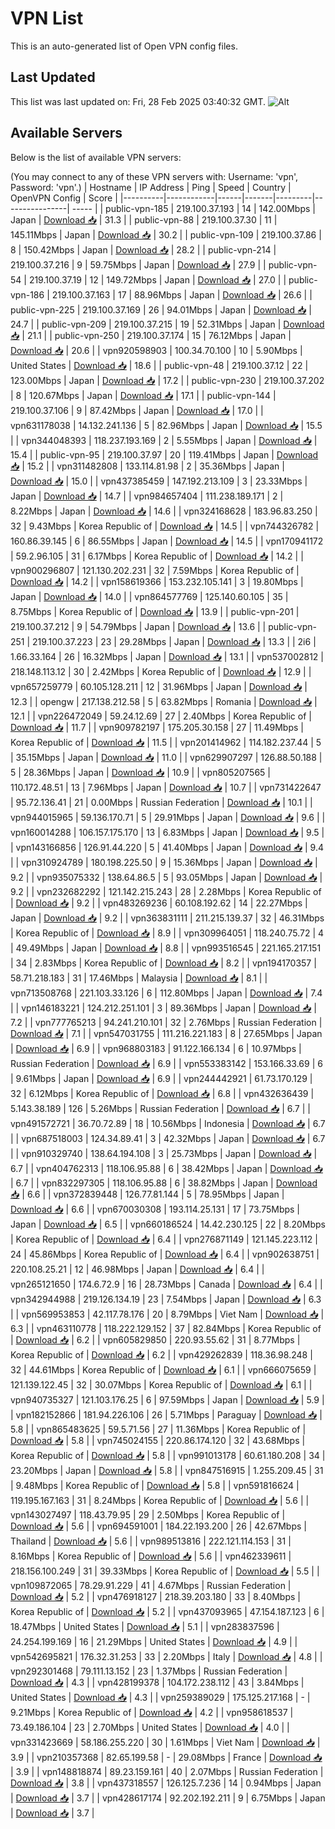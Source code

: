 # VPN List

This is an auto-generated list of Open VPN config files.

## Last Updated

This list was last updated on: Fri, 28 Feb 2025 03:40:32 GMT.
![Alt](https://repobeats.axiom.co/api/embed/186b98318ef1479477931607c1ad7d823f12451f.svg "Repobeats analytics image")

## Available Servers

Below is the list of available VPN servers:

(You may connect to any of these VPN servers with: Username: 'vpn', Password: 'vpn'.)
| Hostname | IP Address | Ping | Speed | Country | OpenVPN Config | Score |
|----------|------------|------|-------|---------|----------------| ----- |
| public-vpn-185 | 219.100.37.193 | 14 | 142.00Mbps | Japan | [Download 📥](./configs/server_0_JP.ovpn) | 31.3 |
| public-vpn-88 | 219.100.37.30 | 11 | 145.11Mbps | Japan | [Download 📥](./configs/server_1_JP.ovpn) | 30.2 |
| public-vpn-109 | 219.100.37.86 | 8 | 150.42Mbps | Japan | [Download 📥](./configs/server_2_JP.ovpn) | 28.2 |
| public-vpn-214 | 219.100.37.216 | 9 | 59.75Mbps | Japan | [Download 📥](./configs/server_3_JP.ovpn) | 27.9 |
| public-vpn-54 | 219.100.37.19 | 12 | 149.72Mbps | Japan | [Download 📥](./configs/server_4_JP.ovpn) | 27.0 |
| public-vpn-186 | 219.100.37.163 | 17 | 88.96Mbps | Japan | [Download 📥](./configs/server_5_JP.ovpn) | 26.6 |
| public-vpn-225 | 219.100.37.169 | 26 | 94.01Mbps | Japan | [Download 📥](./configs/server_6_JP.ovpn) | 24.7 |
| public-vpn-209 | 219.100.37.215 | 19 | 52.31Mbps | Japan | [Download 📥](./configs/server_7_JP.ovpn) | 21.1 |
| public-vpn-250 | 219.100.37.174 | 15 | 76.12Mbps | Japan | [Download 📥](./configs/server_8_JP.ovpn) | 20.6 |
| vpn920598903 | 100.34.70.100 | 10 | 5.90Mbps | United States | [Download 📥](./configs/server_9_US.ovpn) | 18.6 |
| public-vpn-48 | 219.100.37.12 | 22 | 123.00Mbps | Japan | [Download 📥](./configs/server_10_JP.ovpn) | 17.2 |
| public-vpn-230 | 219.100.37.202 | 8 | 120.67Mbps | Japan | [Download 📥](./configs/server_11_JP.ovpn) | 17.1 |
| public-vpn-144 | 219.100.37.106 | 9 | 87.42Mbps | Japan | [Download 📥](./configs/server_12_JP.ovpn) | 17.0 |
| vpn631178038 | 14.132.241.136 | 5 | 82.96Mbps | Japan | [Download 📥](./configs/server_13_JP.ovpn) | 15.5 |
| vpn344048393 | 118.237.193.169 | 2 | 5.55Mbps | Japan | [Download 📥](./configs/server_14_JP.ovpn) | 15.4 |
| public-vpn-95 | 219.100.37.97 | 20 | 119.41Mbps | Japan | [Download 📥](./configs/server_15_JP.ovpn) | 15.2 |
| vpn311482808 | 133.114.81.98 | 2 | 35.36Mbps | Japan | [Download 📥](./configs/server_16_JP.ovpn) | 15.0 |
| vpn437385459 | 147.192.213.109 | 3 | 23.33Mbps | Japan | [Download 📥](./configs/server_17_JP.ovpn) | 14.7 |
| vpn984657404 | 111.238.189.171 | 2 | 8.22Mbps | Japan | [Download 📥](./configs/server_18_JP.ovpn) | 14.6 |
| vpn324168628 | 183.96.83.250 | 32 | 9.43Mbps | Korea Republic of | [Download 📥](./configs/server_19_KR.ovpn) | 14.5 |
| vpn744326782 | 160.86.39.145 | 6 | 86.55Mbps | Japan | [Download 📥](./configs/server_20_JP.ovpn) | 14.5 |
| vpn170941172 | 59.2.96.105 | 31 | 6.17Mbps | Korea Republic of | [Download 📥](./configs/server_21_KR.ovpn) | 14.2 |
| vpn900296807 | 121.130.202.231 | 32 | 7.59Mbps | Korea Republic of | [Download 📥](./configs/server_22_KR.ovpn) | 14.2 |
| vpn158619366 | 153.232.105.141 | 3 | 19.80Mbps | Japan | [Download 📥](./configs/server_23_JP.ovpn) | 14.0 |
| vpn864577769 | 125.140.60.105 | 35 | 8.75Mbps | Korea Republic of | [Download 📥](./configs/server_24_KR.ovpn) | 13.9 |
| public-vpn-201 | 219.100.37.212 | 9 | 54.79Mbps | Japan | [Download 📥](./configs/server_25_JP.ovpn) | 13.6 |
| public-vpn-251 | 219.100.37.223 | 23 | 29.28Mbps | Japan | [Download 📥](./configs/server_26_JP.ovpn) | 13.3 |
| 2i6 | 1.66.33.164 | 26 | 16.32Mbps | Japan | [Download 📥](./configs/server_27_JP.ovpn) | 13.1 |
| vpn537002812 | 218.148.113.12 | 30 | 2.42Mbps | Korea Republic of | [Download 📥](./configs/server_28_KR.ovpn) | 12.9 |
| vpn657259779 | 60.105.128.211 | 12 | 31.96Mbps | Japan | [Download 📥](./configs/server_29_JP.ovpn) | 12.3 |
| opengw | 217.138.212.58 | 5 | 63.82Mbps | Romania | [Download 📥](./configs/server_30_RO.ovpn) | 12.1 |
| vpn226472049 | 59.24.12.69 | 27 | 2.40Mbps | Korea Republic of | [Download 📥](./configs/server_31_KR.ovpn) | 11.7 |
| vpn909782197 | 175.205.30.158 | 27 | 11.49Mbps | Korea Republic of | [Download 📥](./configs/server_32_KR.ovpn) | 11.5 |
| vpn201414962 | 114.182.237.44 | 5 | 35.15Mbps | Japan | [Download 📥](./configs/server_33_JP.ovpn) | 11.0 |
| vpn629907297 | 126.88.50.188 | 5 | 28.36Mbps | Japan | [Download 📥](./configs/server_34_JP.ovpn) | 10.9 |
| vpn805207565 | 110.172.48.51 | 13 | 7.96Mbps | Japan | [Download 📥](./configs/server_35_JP.ovpn) | 10.7 |
| vpn731422647 | 95.72.136.41 | 21 | 0.00Mbps | Russian Federation | [Download 📥](./configs/server_36_RU.ovpn) | 10.1 |
| vpn944015965 | 59.136.170.71 | 5 | 29.91Mbps | Japan | [Download 📥](./configs/server_37_JP.ovpn) | 9.6 |
| vpn160014288 | 106.157.175.170 | 13 | 6.83Mbps | Japan | [Download 📥](./configs/server_38_JP.ovpn) | 9.5 |
| vpn143166856 | 126.91.44.220 | 5 | 41.40Mbps | Japan | [Download 📥](./configs/server_39_JP.ovpn) | 9.4 |
| vpn310924789 | 180.198.225.50 | 9 | 15.36Mbps | Japan | [Download 📥](./configs/server_40_JP.ovpn) | 9.2 |
| vpn935075332 | 138.64.86.5 | 5 | 93.05Mbps | Japan | [Download 📥](./configs/server_41_JP.ovpn) | 9.2 |
| vpn232682292 | 121.142.215.243 | 28 | 2.28Mbps | Korea Republic of | [Download 📥](./configs/server_42_KR.ovpn) | 9.2 |
| vpn483269236 | 60.108.192.62 | 14 | 22.27Mbps | Japan | [Download 📥](./configs/server_43_JP.ovpn) | 9.2 |
| vpn363831111 | 211.215.139.37 | 32 | 46.31Mbps | Korea Republic of | [Download 📥](./configs/server_44_KR.ovpn) | 8.9 |
| vpn309964051 | 118.240.75.72 | 4 | 49.49Mbps | Japan | [Download 📥](./configs/server_45_JP.ovpn) | 8.8 |
| vpn993516545 | 221.165.217.151 | 34 | 2.83Mbps | Korea Republic of | [Download 📥](./configs/server_46_KR.ovpn) | 8.2 |
| vpn194170357 | 58.71.218.183 | 31 | 17.46Mbps | Malaysia | [Download 📥](./configs/server_47_MY.ovpn) | 8.1 |
| vpn713508768 | 221.103.33.126 | 6 | 112.80Mbps | Japan | [Download 📥](./configs/server_48_JP.ovpn) | 7.4 |
| vpn146183221 | 124.212.251.101 | 3 | 89.36Mbps | Japan | [Download 📥](./configs/server_49_JP.ovpn) | 7.2 |
| vpn777765213 | 94.241.210.101 | 32 | 2.76Mbps | Russian Federation | [Download 📥](./configs/server_50_RU.ovpn) | 7.1 |
| vpn547031755 | 111.216.221.183 | 8 | 27.65Mbps | Japan | [Download 📥](./configs/server_51_JP.ovpn) | 6.9 |
| vpn968803183 | 91.122.166.134 | 6 | 10.97Mbps | Russian Federation | [Download 📥](./configs/server_52_RU.ovpn) | 6.9 |
| vpn553383142 | 153.166.33.69 | 6 | 9.61Mbps | Japan | [Download 📥](./configs/server_53_JP.ovpn) | 6.9 |
| vpn244442921 | 61.73.170.129 | 32 | 6.12Mbps | Korea Republic of | [Download 📥](./configs/server_54_KR.ovpn) | 6.8 |
| vpn432636439 | 5.143.38.189 | 126 | 5.26Mbps | Russian Federation | [Download 📥](./configs/server_55_RU.ovpn) | 6.7 |
| vpn491572721 | 36.70.72.89 | 18 | 10.56Mbps | Indonesia | [Download 📥](./configs/server_56_ID.ovpn) | 6.7 |
| vpn687518003 | 124.34.89.41 | 3 | 42.32Mbps | Japan | [Download 📥](./configs/server_57_JP.ovpn) | 6.7 |
| vpn910329740 | 138.64.194.108 | 3 | 25.73Mbps | Japan | [Download 📥](./configs/server_58_JP.ovpn) | 6.7 |
| vpn404762313 | 118.106.95.88 | 6 | 38.42Mbps | Japan | [Download 📥](./configs/server_59_JP.ovpn) | 6.7 |
| vpn832297305 | 118.106.95.88 | 6 | 38.82Mbps | Japan | [Download 📥](./configs/server_60_JP.ovpn) | 6.6 |
| vpn372839448 | 126.77.81.144 | 5 | 78.95Mbps | Japan | [Download 📥](./configs/server_61_JP.ovpn) | 6.6 |
| vpn670030308 | 193.114.25.131 | 17 | 73.75Mbps | Japan | [Download 📥](./configs/server_62_JP.ovpn) | 6.5 |
| vpn660186524 | 14.42.230.125 | 22 | 8.20Mbps | Korea Republic of | [Download 📥](./configs/server_63_KR.ovpn) | 6.4 |
| vpn276871149 | 121.145.223.112 | 24 | 45.86Mbps | Korea Republic of | [Download 📥](./configs/server_64_KR.ovpn) | 6.4 |
| vpn902638751 | 220.108.25.21 | 12 | 46.98Mbps | Japan | [Download 📥](./configs/server_65_JP.ovpn) | 6.4 |
| vpn265121650 | 174.6.72.9 | 16 | 28.73Mbps | Canada | [Download 📥](./configs/server_66_CA.ovpn) | 6.4 |
| vpn342944988 | 219.126.134.19 | 23 | 7.54Mbps | Japan | [Download 📥](./configs/server_67_JP.ovpn) | 6.3 |
| vpn569953853 | 42.117.78.176 | 20 | 8.79Mbps | Viet Nam | [Download 📥](./configs/server_68_VN.ovpn) | 6.3 |
| vpn463110778 | 118.222.129.152 | 37 | 82.84Mbps | Korea Republic of | [Download 📥](./configs/server_69_KR.ovpn) | 6.2 |
| vpn605829850 | 220.93.55.62 | 31 | 8.77Mbps | Korea Republic of | [Download 📥](./configs/server_70_KR.ovpn) | 6.2 |
| vpn429262839 | 118.36.98.248 | 32 | 44.61Mbps | Korea Republic of | [Download 📥](./configs/server_71_KR.ovpn) | 6.1 |
| vpn666075659 | 121.139.122.45 | 32 | 30.07Mbps | Korea Republic of | [Download 📥](./configs/server_72_KR.ovpn) | 6.1 |
| vpn940735327 | 121.103.176.25 | 6 | 97.59Mbps | Japan | [Download 📥](./configs/server_73_JP.ovpn) | 5.9 |
| vpn182152866 | 181.94.226.106 | 26 | 5.71Mbps | Paraguay | [Download 📥](./configs/server_74_PY.ovpn) | 5.8 |
| vpn865483625 | 59.5.71.56 | 27 | 11.36Mbps | Korea Republic of | [Download 📥](./configs/server_75_KR.ovpn) | 5.8 |
| vpn745024155 | 220.86.174.120 | 32 | 43.68Mbps | Korea Republic of | [Download 📥](./configs/server_76_KR.ovpn) | 5.8 |
| vpn991013178 | 60.61.180.208 | 34 | 23.20Mbps | Japan | [Download 📥](./configs/server_77_JP.ovpn) | 5.8 |
| vpn847516915 | 1.255.209.45 | 31 | 9.48Mbps | Korea Republic of | [Download 📥](./configs/server_78_KR.ovpn) | 5.8 |
| vpn591816624 | 119.195.167.163 | 31 | 8.24Mbps | Korea Republic of | [Download 📥](./configs/server_79_KR.ovpn) | 5.6 |
| vpn143027497 | 118.43.79.95 | 29 | 2.50Mbps | Korea Republic of | [Download 📥](./configs/server_80_KR.ovpn) | 5.6 |
| vpn694591001 | 184.22.193.200 | 26 | 42.67Mbps | Thailand | [Download 📥](./configs/server_81_TH.ovpn) | 5.6 |
| vpn989513816 | 222.121.114.153 | 31 | 8.16Mbps | Korea Republic of | [Download 📥](./configs/server_82_KR.ovpn) | 5.6 |
| vpn462339611 | 218.156.100.249 | 31 | 39.33Mbps | Korea Republic of | [Download 📥](./configs/server_83_KR.ovpn) | 5.5 |
| vpn109872065 | 78.29.91.229 | 41 | 4.67Mbps | Russian Federation | [Download 📥](./configs/server_84_RU.ovpn) | 5.2 |
| vpn476918127 | 218.39.203.180 | 33 | 8.40Mbps | Korea Republic of | [Download 📥](./configs/server_85_KR.ovpn) | 5.2 |
| vpn437093965 | 47.154.187.123 | 6 | 18.47Mbps | United States | [Download 📥](./configs/server_86_US.ovpn) | 5.1 |
| vpn283837596 | 24.254.199.169 | 16 | 21.29Mbps | United States | [Download 📥](./configs/server_87_US.ovpn) | 4.9 |
| vpn542695821 | 176.32.31.253 | 33 | 2.20Mbps | Italy | [Download 📥](./configs/server_88_IT.ovpn) | 4.8 |
| vpn292301468 | 79.111.13.152 | 23 | 1.37Mbps | Russian Federation | [Download 📥](./configs/server_89_RU.ovpn) | 4.3 |
| vpn428199378 | 104.172.238.112 | 43 | 3.84Mbps | United States | [Download 📥](./configs/server_90_US.ovpn) | 4.3 |
| vpn259389029 | 175.125.217.168 | - | 9.21Mbps | Korea Republic of | [Download 📥](./configs/server_91_KR.ovpn) | 4.2 |
| vpn958618537 | 73.49.186.104 | 23 | 2.70Mbps | United States | [Download 📥](./configs/server_92_US.ovpn) | 4.0 |
| vpn331423669 | 58.186.255.220 | 30 | 1.61Mbps | Viet Nam | [Download 📥](./configs/server_93_VN.ovpn) | 3.9 |
| vpn210357368 | 82.65.199.58 | - | 29.08Mbps | France | [Download 📥](./configs/server_94_FR.ovpn) | 3.9 |
| vpn148818874 | 89.23.159.161 | 40 | 2.07Mbps | Russian Federation | [Download 📥](./configs/server_95_RU.ovpn) | 3.8 |
| vpn437318557 | 126.125.7.236 | 14 | 0.94Mbps | Japan | [Download 📥](./configs/server_96_JP.ovpn) | 3.7 |
| vpn428617174 | 92.202.192.211 | 9 | 6.75Mbps | Japan | [Download 📥](./configs/server_97_JP.ovpn) | 3.7 |
